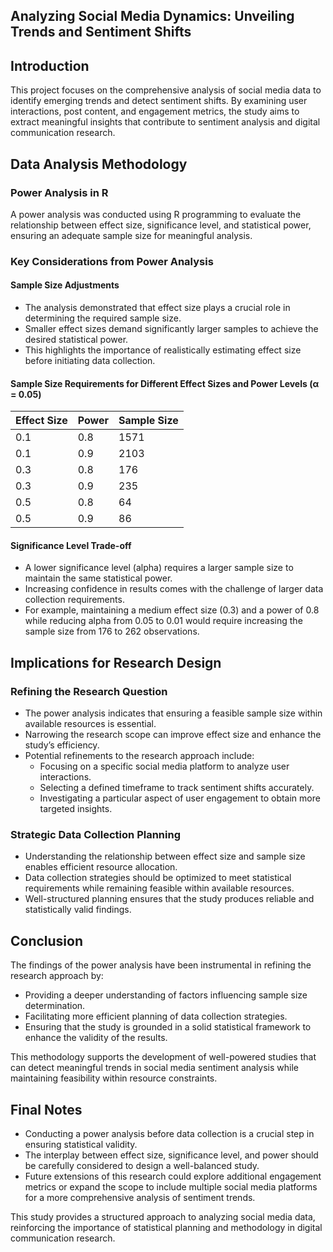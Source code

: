 ## Analyzing Social Media Dynamics: Unveiling Trends and Sentiment Shifts

## Introduction
This project focuses on the comprehensive analysis of social media data to identify emerging trends and detect sentiment shifts. By examining user interactions, post content, and engagement metrics, the study aims to extract meaningful insights that contribute to sentiment analysis and digital communication research.

## Data Analysis Methodology
### Power Analysis in R
A power analysis was conducted using R programming to evaluate the relationship between effect size, significance level, and statistical power, ensuring an adequate sample size for meaningful analysis.

### Key Considerations from Power Analysis

#### Sample Size Adjustments
- The analysis demonstrated that effect size plays a crucial role in determining the required sample size.
- Smaller effect sizes demand significantly larger samples to achieve the desired statistical power.
- This highlights the importance of realistically estimating effect size before initiating data collection.

#### Sample Size Requirements for Different Effect Sizes and Power Levels (α = 0.05)

| Effect Size | Power | Sample Size |
|------------|-------|-------------|
| 0.1        | 0.8   | 1571        |
| 0.1        | 0.9   | 2103        |
| 0.3        | 0.8   | 176         |
| 0.3        | 0.9   | 235         |
| 0.5        | 0.8   | 64          |
| 0.5        | 0.9   | 86          |

#### Significance Level Trade-off
- A lower significance level (alpha) requires a larger sample size to maintain the same statistical power.
- Increasing confidence in results comes with the challenge of larger data collection requirements.
- For example, maintaining a medium effect size (0.3) and a power of 0.8 while reducing alpha from 0.05 to 0.01 would require increasing the sample size from 176 to 262 observations.

## Implications for Research Design
### Refining the Research Question
- The power analysis indicates that ensuring a feasible sample size within available resources is essential.
- Narrowing the research scope can improve effect size and enhance the study’s efficiency.
- Potential refinements to the research approach include:
  - Focusing on a specific social media platform to analyze user interactions.
  - Selecting a defined timeframe to track sentiment shifts accurately.
  - Investigating a particular aspect of user engagement to obtain more targeted insights.

### Strategic Data Collection Planning
- Understanding the relationship between effect size and sample size enables efficient resource allocation.
- Data collection strategies should be optimized to meet statistical requirements while remaining feasible within available resources.
- Well-structured planning ensures that the study produces reliable and statistically valid findings.

## Conclusion
The findings of the power analysis have been instrumental in refining the research approach by:
- Providing a deeper understanding of factors influencing sample size determination.
- Facilitating more efficient planning of data collection strategies.
- Ensuring that the study is grounded in a solid statistical framework to enhance the validity of the results.

This methodology supports the development of well-powered studies that can detect meaningful trends in social media sentiment analysis while maintaining feasibility within resource constraints.

## Final Notes
- Conducting a power analysis before data collection is a crucial step in ensuring statistical validity.
- The interplay between effect size, significance level, and power should be carefully considered to design a well-balanced study.
- Future extensions of this research could explore additional engagement metrics or expand the scope to include multiple social media platforms for a more comprehensive analysis of sentiment trends.

This study provides a structured approach to analyzing social media data, reinforcing the importance of statistical planning and methodology in digital communication research.

